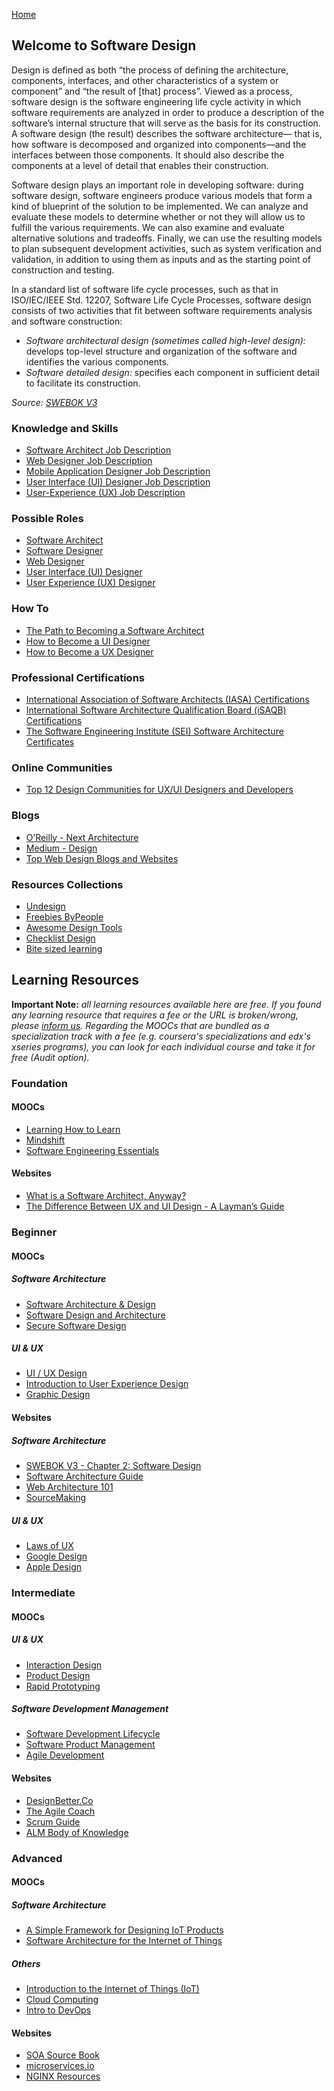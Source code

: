 [Home](index.md)
## Welcome to Software Design

Design is defined as both “the process of defining the architecture, components, interfaces, and other characteristics of a system or component” and “the result of [that] process”. Viewed as a process, software design is the software engineering life cycle activity in which software requirements are analyzed in order to produce a description of the software’s internal structure that will serve as the basis for its construction. A software design (the result) describes the software architecture— that is, how software is decomposed and organized into components—and the interfaces between those components. It should also describe the components at a level of detail that enables their construction.

Software design plays an important role in developing software: during software design, software engineers produce various models that form a kind of blueprint of the solution to be implemented. We can analyze and evaluate these models to determine whether or not they will allow us to fulfill the various requirements. We can also examine and evaluate alternative solutions and tradeoffs. Finally, we can use the resulting models to plan subsequent development activities, such as system verification and validation, in addition to using them as inputs and as the starting point of construction and testing.

In a standard list of software life cycle processes, such as that in ISO/IEC/IEEE Std. 12207, Software Life Cycle Processes, software design consists of two activities that fit between software requirements analysis and software construction:
- *Software architectural design (sometimes called high-level design):* develops top-level structure and organization of the software and identifies the various components.
- *Software detailed design:* specifies each component in sufficient detail to facilitate its construction.

*Source: [SWEBOK V3](https://www.computer.org/web/swebok/v3)*

### Knowledge and Skills

- [Software Architect Job Description](https://www.indeed.com/hire/job-description/software-architect)
- [Web Designer Job Description](https://www.toptal.com/designers/web/job-description)
- [Mobile Application Designer Job Description](https://www.toptal.com/designers/mobile/job-description)
- [User Interface (UI) Designer Job Description](https://www.toptal.com/designers/ui/job-description)
- [User-Experience (UX) Job Description](https://www.toptal.com/designers/ux/job-description)

### Possible Roles

- [Software Architect](https://www.softwareengineerinsider.com/careers/software-architect.html)
- [Software Designer](https://www.softwareengineerinsider.com/careers/software-designer.html)
- [Web Designer](https://www.careerexplorer.com/careers/web-designer/)
- [User Interface (UI) Designer](https://www.econsultancy.com/blog/68842-a-day-in-the-life-of-a-user-interface-designer)
- [User Experience (UX) Designer](https://www.careerexplorer.com/careers/ux-designer/)

### How To

- [The Path to Becoming a Software Architect](https://medium.com/@nvashanin/the-path-to-becoming-a-software-architect-de53f1cb310a)
- [How to Become a UI Designer](https://careerfoundry.com/en/blog/ui-design/how-to-become-a-ui-designer/)
- [How to Become a UX Designer](https://blog.udacity.com/2019/12/how-to-become-a-ux-designer.html)

### Professional Certifications

- [International Association of Software Architects (IASA) Certifications](http://iasaglobal.org/certifications/)
- [International Software Architecture Qualification Board (iSAQB) Certifications](http://www.isaqb.org/certifications/)
- [The Software Engineering Institute (SEI) Software Architecture Certificates](https://www.sei.cmu.edu/training/certificates/architecture/)

### Online Communities

- [Top 12 Design Communities for UX/UI Designers and Developers](https://blog.prototypr.io/top-12-design-communities-for-ux-ui-designers-and-developers-8fce239d8ed7)

### Blogs

- [O’Reilly - Next Architecture](https://www.oreilly.com/radar/topics/next-architecture/)
- [Medium - Design](https://medium.com/topic/design)
- [Top Web Design Blogs and Websites](https://blog.feedspot.com/web_design_blogs/)

### Resources Collections

- [Undesign](https://undesign.learn.uno/)
- [Freebies ByPeople](https://freebies.bypeople.com/)
- [Awesome Design Tools](https://flawlessapp.io/designtools)
- [Checklist Design](https://www.checklist.design/)
- [Bite sized learning](https://www.booklets.io/)

## Learning Resources

**Important Note:** *all learning resources available here are free. If you found any learning resource that requires a fee or the URL is broken/wrong, please [inform us](https://github.com/ayshahrah/seg/issues). Regarding the MOOCs that are bundled as a specialization track with a fee (e.g. coursera's specializations and edx's xseries programs), you can look for each individual course and take it for free (Audit option).*

### Foundation

#### MOOCs

- [Learning How to Learn](https://www.coursera.org/learn/learning-how-to-learn)
- [Mindshift](https://www.coursera.org/learn/mindshift)
- [Software Engineering Essentials](https://www.edx.org/course/software-engineering-essentials)

#### Websites

- [What is a Software Architect, Anyway?](https://medium.com/hitachisolutions-braintrust/what-is-a-software-architect-anyway-b935ecb64c4d)
- [The Difference Between UX and UI Design - A Layman’s Guide](https://careerfoundry.com/en/blog/ux-design/the-difference-between-ux-and-ui-design-a-laymans-guide/)

### Beginner

#### MOOCs

##### Software Architecture

- [Software Architecture & Design](https://www.udacity.com/course/software-architecture-design--ud821)
- [Software Design and Architecture](https://www.coursera.org/specializations/software-design-architecture)
- [Secure Software Design](https://www.coursera.org/specializations/secure-software-design)

##### UI & UX

- [UI / UX Design](https://www.coursera.org/specializations/ui-ux-design)
- [Introduction to User Experience Design](https://www.coursera.org/learn/user-experience-design)
- [Graphic Design](https://www.coursera.org/specializations/graphic-design)

#### Websites

##### Software Architecture

- [SWEBOK V3 - Chapter 2: Software Design](https://www.computer.org/web/swebok/v3)
- [Software Architecture Guide](https://martinfowler.com/architecture/)
- [Web Architecture 101](https://engineering.videoblocks.com/web-architecture-101-a3224e126947)
- [SourceMaking](https://sourcemaking.com/)

##### UI & UX

- [Laws of UX](https://lawsofux.com/)
- [Google Design](https://design.google/)
- [Apple Design](https://developer.apple.com/design/)

### Intermediate

#### MOOCs

##### UI & UX

- [Interaction Design](https://www.coursera.org/specializations/interaction-design)
- [Product Design](https://www.udacity.com/course/product-design--ud509)
- [Rapid Prototyping](https://www.udacity.com/course/rapid-prototyping--ud723)

##### Software Development Management

- [Software Development Lifecycle](https://www.coursera.org/specializations/software-development-lifecycle)
- [Software Product Management](https://www.coursera.org/specializations/product-management)
- [Agile Development](https://www.coursera.org/specializations/agile-development)

#### Websites

- [DesignBetter.Co](https://www.designbetter.co/)
- [The Agile Coach](https://www.atlassian.com/agile)
- [Scrum Guide](http://www.scrumguides.org/)
- [ALM Body of Knowledge](http://www.almbok.com/)

### Advanced

#### MOOCs

##### Software Architecture

- [A Simple Framework for Designing IoT Products](https://www.udemy.com/a-simple-framework-for-designing-iot-products/)
- [Software Architecture for the Internet of Things](https://www.coursera.org/learn/iot-software-architecture)

##### Others

- [Introduction to the Internet of Things (IoT)](https://www.edx.org/course/introduction-to-the-internet-of-things-iot-1)
- [Cloud Computing](https://www.coursera.org/specializations/cloud-computing)
- [Intro to DevOps](https://www.udacity.com/course/intro-to-devops--ud611)

#### Websites

- [SOA Source Book](http://www.opengroup.org/soa/source-book/intro/index.htm)
- [microservices.io](http://microservices.io)
- [NGINX Resources](https://www.nginx.com/resources/library/)
